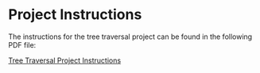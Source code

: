 # Project Instructions

The instructions for the tree traversal project can be found in the following PDF file:

[Tree Traversal Project Instructions](tree_traversal_project_instructions_20190327b.pdf)
